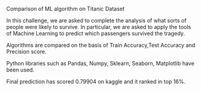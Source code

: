 Comparison of ML algorithm on Titanic Dataset

In this challenge, we are asked to complete the analysis of what sorts of people were likely to survive. In particular, we are asked to apply the tools of Machine Learning to predict which passengers survived the tragedy.

Algorithms are compared on the basis of Train Accuracy,Test Accuracy and Precision score.

Python libraries such as Pandas, Numpy, Sklearn, Seaborn, Matplotlib have been used.

Final prediction has scored 0.79904 on kaggle and it ranked in top 16%.
